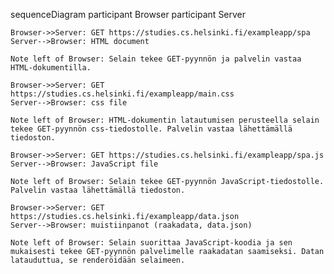 sequenceDiagram
    participant Browser
    participant Server
    
    Browser->>Server: GET https://studies.cs.helsinki.fi/exampleapp/spa
    Server-->Browser: HTML document

    Note left of Browser: Selain tekee GET-pyynnön ja palvelin vastaa HTML-dokumentilla.

    Browser->>Server: GET https://studies.cs.helsinki.fi/exampleapp/main.css
    Server-->Browser: css file

    Note left of Browser: HTML-dokumentin latautumisen perusteella selain tekee GET-pyynnön css-tiedostolle. Palvelin vastaa lähettämällä tiedoston.

    Browser->>Server: GET https://studies.cs.helsinki.fi/exampleapp/spa.js
    Server-->Browser: JavaScript file

    Note left of Browser: Selain tekee GET-pyynnön JavaScript-tiedostolle. Palvelin vastaa lähettämällä tiedoston.

    Browser->>Server: GET https://studies.cs.helsinki.fi/exampleapp/data.json
    Server-->Browser: muistiinpanot (raakadata, data.json)

    Note left of Browser: Selain suorittaa JavaScript-koodia ja sen mukaisesti tekee GET-pyynnön palvelimelle raakadatan saamiseksi. Datan latauduttua, se renderöidään selaimeen.